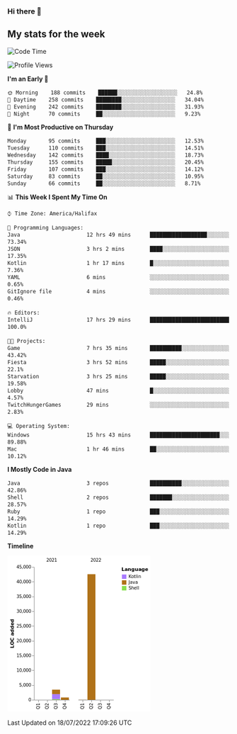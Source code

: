 ### Hi there 👋

## My stats for the week
<!--START_SECTION:waka-->
![Code Time](http://img.shields.io/badge/Code%20Time-321%20hrs%2054%20mins-blue)

![Profile Views](http://img.shields.io/badge/Profile%20Views-0-blue)

**I'm an Early 🐤** 

```text
🌞 Morning    188 commits    ██████░░░░░░░░░░░░░░░░░░░   24.8% 
🌆 Daytime    258 commits    ████████░░░░░░░░░░░░░░░░░   34.04% 
🌃 Evening    242 commits    ████████░░░░░░░░░░░░░░░░░   31.93% 
🌙 Night      70 commits     ██░░░░░░░░░░░░░░░░░░░░░░░   9.23%

```
📅 **I'm Most Productive on Thursday** 

```text
Monday       95 commits     ███░░░░░░░░░░░░░░░░░░░░░░   12.53% 
Tuesday      110 commits    ███░░░░░░░░░░░░░░░░░░░░░░   14.51% 
Wednesday    142 commits    ████░░░░░░░░░░░░░░░░░░░░░   18.73% 
Thursday     155 commits    █████░░░░░░░░░░░░░░░░░░░░   20.45% 
Friday       107 commits    ███░░░░░░░░░░░░░░░░░░░░░░   14.12% 
Saturday     83 commits     ██░░░░░░░░░░░░░░░░░░░░░░░   10.95% 
Sunday       66 commits     ██░░░░░░░░░░░░░░░░░░░░░░░   8.71%

```


📊 **This Week I Spent My Time On** 

```text
⌚︎ Time Zone: America/Halifax

💬 Programming Languages: 
Java                     12 hrs 49 mins      ██████████████████░░░░░░░   73.34% 
JSON                     3 hrs 2 mins        ████░░░░░░░░░░░░░░░░░░░░░   17.35% 
Kotlin                   1 hr 17 mins        █░░░░░░░░░░░░░░░░░░░░░░░░   7.36% 
YAML                     6 mins              ░░░░░░░░░░░░░░░░░░░░░░░░░   0.65% 
GitIgnore file           4 mins              ░░░░░░░░░░░░░░░░░░░░░░░░░   0.46%

🔥 Editors: 
IntelliJ                 17 hrs 29 mins      █████████████████████████   100.0%

🐱‍💻 Projects: 
Game                     7 hrs 35 mins       ██████████░░░░░░░░░░░░░░░   43.42% 
Fiesta                   3 hrs 52 mins       █████░░░░░░░░░░░░░░░░░░░░   22.1% 
Starvation               3 hrs 25 mins       █████░░░░░░░░░░░░░░░░░░░░   19.58% 
Lobby                    47 mins             █░░░░░░░░░░░░░░░░░░░░░░░░   4.57% 
TwitchHungerGames        29 mins             ░░░░░░░░░░░░░░░░░░░░░░░░░   2.83%

💻 Operating System: 
Windows                  15 hrs 43 mins      ██████████████████████░░░   89.88% 
Mac                      1 hr 46 mins        ██░░░░░░░░░░░░░░░░░░░░░░░   10.12%

```

**I Mostly Code in Java** 

```text
Java                     3 repos             ██████████░░░░░░░░░░░░░░░   42.86% 
Shell                    2 repos             ███████░░░░░░░░░░░░░░░░░░   28.57% 
Ruby                     1 repo              ███░░░░░░░░░░░░░░░░░░░░░░   14.29% 
Kotlin                   1 repo              ███░░░░░░░░░░░░░░░░░░░░░░   14.29%

```


**Timeline**

![Chart not found](https://raw.githubusercontent.com/lyndseyy/lyndseyy/main/charts/bar_graph.png) 


 Last Updated on 18/07/2022 17:09:26 UTC
<!--END_SECTION:waka-->